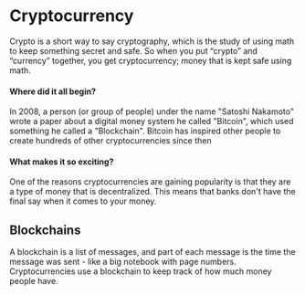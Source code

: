# Cryptocurrency
Crypto is a short way to say cryptography, which is the study of using math to keep something secret and safe. So when you put “crypto” and “currency” together, you get cryptocurrency; money that is kept safe using math.

#### Where did it all begin?
In 2008, a person (or group of people) under the name "Satoshi Nakamoto" wrote a paper about a digital money system he called "Bitcoin", which used something he called a "Blockchain". Bitcoin has inspired other people to create hundreds of other cryptocurrencies since then

#### What makes it so exciting?
One of the reasons cryptocurrencies are gaining popularity is that they are a type of money that is decentralized. This means that banks don't have the final say when it comes to your money.

## Blockchains
A blockchain is a list of messages, and part of each message is the time the message was sent - like a big notebook with page numbers. Cryptocurrencies use a blockchain to keep track of how much money people have.
